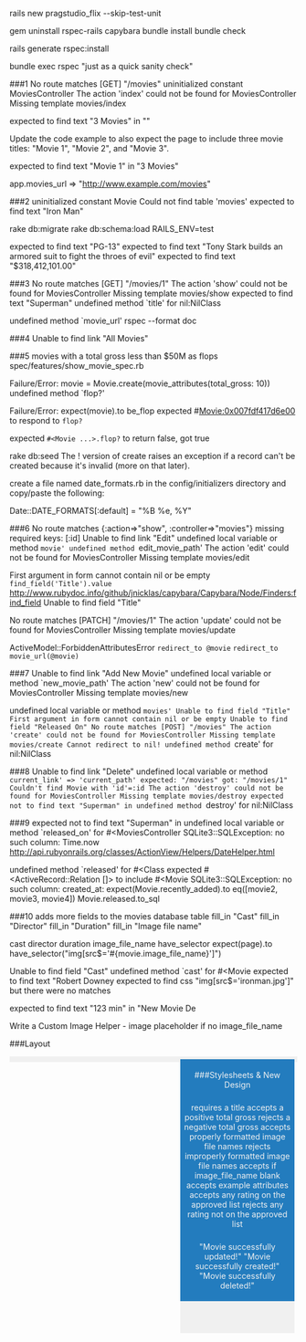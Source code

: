 rails new pragstudio_flix --skip-test-unit

gem uninstall rspec-rails capybara
bundle install
bundle check

rails generate rspec:install

bundle exec rspec
"just as a quick sanity check"

###1
No route matches [GET] "/movies"
uninitialized constant MoviesController
The action 'index' could not be found for MoviesController
Missing template movies/index

expected to find text "3 Movies" in ""

Update the code example to also expect the page to include three movie titles: "Movie 1", "Movie 2", and "Movie 3".

expected to find text "Movie 1" in "3 Movies"

app.movies_url
=> "http://www.example.com/movies"

###2
uninitialized constant Movie
Could not find table 'movies'
expected to find text "Iron Man"

rake db:migrate
rake db:schema:load RAILS_ENV=test

expected to find text "PG-13"
expected to find text "Tony Stark builds an armored suit to fight the throes of evil"
expected to find text "$318,412,101.00" 

###3
No route matches [GET] "/movies/1"
The action 'show' could not be found for MoviesController
Missing template movies/show
expected to find text "Superman"
undefined method `title' for nil:NilClass

undefined method `movie_url'
rspec --format doc

###4
Unable to find link "All Movies"

###5
movies with a total gross less than $50M as flops
spec/features/show_movie_spec.rb

Failure/Error: movie = Movie.create(movie_attributes(total_gross: 10))
undefined method `flop?'

Failure/Error: expect(movie).to be_flop
       expected #<Movie:0x007fdf417d6e00> to respond to `flop?`

expected `#<Movie ...>.flop?` to return false, got true

rake db:seed
The ! version of create raises an exception if a record can't be created because it's invalid (more on that later).

create a file named date_formats.rb in the config/initializers directory and copy/paste the following:

Date::DATE_FORMATS[:default] = "%B %e, %Y"

###6
No route matches {:action=>"show", :controller=>"movies"} missing required keys: [:id]
Unable to find link "Edit"
undefined local variable or method `movie'
undefined method `edit_movie_path'
The action 'edit' could not be found for MoviesController
Missing template movies/edit

First argument in form cannot contain nil or be empty
`find_field('Title').value`
http://www.rubydoc.info/github/jnicklas/capybara/Capybara/Node/Finders:find_field
Unable to find field "Title" 

No route matches [PATCH] "/movies/1"
The action 'update' could not be found for MoviesController
Missing template movies/update

ActiveModel::ForbiddenAttributesError
`redirect_to @movie`
`redirect_to movie_url(@movie)`

###7
Unable to find link "Add New Movie"
undefined local variable or method `new_movie_path'
The action 'new' could not be found for MoviesController
Missing template movies/new

undefined local variable or method `movies'
Unable to find field "Title"
First argument in form cannot contain nil or be empty
Unable to find field "Released On"
No route matches [POST] "/movies"
The action 'create' could not be found for MoviesController
Missing template movies/create
Cannot redirect to nil!
undefined method `create' for nil:NilClass

###8
Unable to find link "Delete"
undefined local variable or method `current_link' => 'current_path'
       expected: "/movies"
            got: "/movies/1"
Couldn't find Movie with 'id'=:id
The action 'destroy' could not be found for MoviesController
Missing template movies/destroy
expected not to find text "Superman" in
undefined method `destroy' for nil:NilClass

###9
expected not to find text "Superman" in
undefined local variable or method `released_on' for #<MoviesController
SQLite3::SQLException: no such column: Time.now
http://api.rubyonrails.org/classes/ActionView/Helpers/DateHelper.html

undefined method `released' for #<Class
expected #<ActiveRecord::Relation []> to include #<Movie
SQLite3::SQLException: no such column: created_at:
expect(Movie.recently_added).to eq([movie2, movie3, movie4])
Movie.released.to_sql

###10 adds more fields to the movies database table
    fill_in "Cast"
    fill_in "Director"
    fill_in "Duration"
    fill_in "Image file name"

cast director duration image_file_name
have_selector
expect(page).to have_selector("img[src$='#{movie.image_file_name}']")

Unable to find field "Cast"
undefined method `cast' for #<Movie
expected to find text "Robert Downey
expected to find css "img[src$='ironman.jpg']" but there were no matches

expected to find text "123 min" in "New Movie De

Write a Custom Image Helper - image placeholder if no image_file_name


###Layout
<footer style="text-align: center; padding: 5px; color: #237CBE; background: #F0F0F0">
<aside style="float: right; background: #F0F0F0; width: 200px;">
<header style="padding: 5px; color: #F0F0F0; background: #237CBE;">

###Stylesheets & New Design

###
requires a title
accepts a positive total gross
rejects a negative total gross
accepts properly formatted image file names
rejects improperly formatted image file names
accepts if image_file_name blank
accepts example attributes
accepts any rating on the approved list
rejects any rating not on the approved list

###
"Movie successfully updated!"
"Movie successfully created!"
"Movie successfully deleted!"
